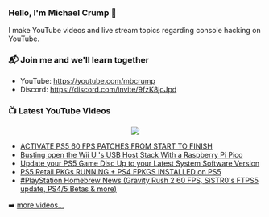 ### Hello, I'm Michael Crump 👋

I make YouTube videos and live stream topics regarding console hacking on YouTube. 

### 📬 Join me and we'll learn together

- YouTube: https://youtube.com/mbcrump
- Discord: https://discord.com/invite/9fzK8jcJpd

### 📺 Latest YouTube Videos

<div align="center">

[<img src="https://img.shields.io/badge/-Subscribe-red?style=for-the-badge&logo=youtube&logoColor=white"/>](https://www.youtube.com/c/mbcrump?sub_confirmation=1)

</div>

<!-- YOUTUBE:START -->
- [ACTIVATE PS5 60 FPS PATCHES FROM START TO FINISH](https://www.youtube.com/watch?v=XQ4UEdqhjlo)
- [Busting open the Wii U &#39;s USB Host Stack With a Raspberry Pi Pico](https://www.youtube.com/watch?v=63wSAMB_Kzs)
- [Update your PS5 Game Disc Up to your Latest System Software Version](https://www.youtube.com/watch?v=wD7c5_o1H-8)
- [PS5 Retail PKGs  RUNNING + PS4 FPKGS INSTALLED on PS5](https://www.youtube.com/watch?v=JaVRuj1hXSI)
- [#PlayStation Homebrew News &lpar;Gravity Rush 2 60 FPS, SiSTR0&#39;s FTPS5 update, PS4/5 Betas &amp; more&rpar;](https://www.youtube.com/watch?v=RGT7DOcvYSs)
<!-- YOUTUBE:END -->

➡️ [more videos...](https://youtube.com/mbcrump)

